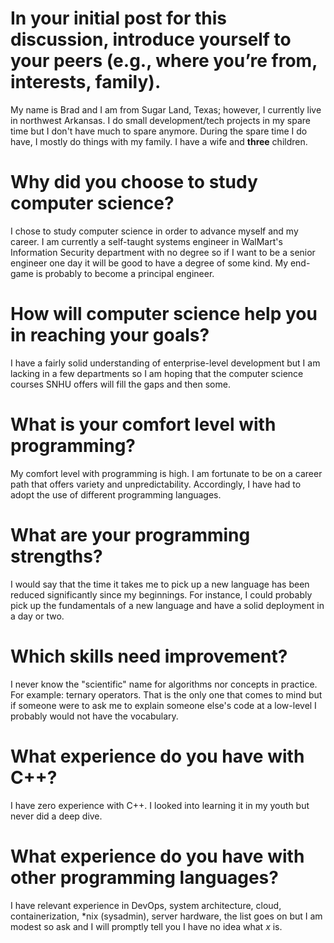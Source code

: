 # In your initial post for this discussion, introduce yourself to your peers (e.g., where you’re from, interests, family).
My name is Brad and I am from Sugar Land, Texas; however, I currently live in northwest Arkansas.  I do small development/tech projects in my spare time but I don't have much to spare anymore.  During the spare time I do have, I mostly do things with my family.  I have a wife and <b>three</b> children.

# Why did you choose to study computer science?
I chose to study computer science in order to advance myself and my career.  I am currently a self-taught systems engineer in WalMart's Information Security department with no degree so if I want to be a senior engineer one day it will be good to have a degree of some kind.  My end-game is probably to become a principal engineer.

# How will computer science help you in reaching your goals?
I have a fairly solid understanding of enterprise-level development but I am lacking in a few departments so I am hoping that the computer science courses SNHU offers will fill the gaps and then some.

# What is your comfort level with programming?
My comfort level with programming is high.  I am fortunate to be on a career path that offers variety and unpredictability.  Accordingly, I have had to adopt the use of different programming languages.

# What are your programming strengths?
I would say that the time it takes me to pick up a new language has been reduced significantly since my beginnings.  For instance, I could probably pick up the fundamentals of a new language and have a solid deployment in a day or two.

# Which skills need improvement?
I never know the "scientific" name for algorithms nor concepts in practice.  For example: ternary operators.  That is the only one that comes to mind but if someone were to ask me to explain someone else's code at a low-level I probably would not have the vocabulary.

# What experience do you have with C++?
I have zero experience with C++.  I looked into learning it in my youth but never did a deep dive.

# What experience do you have with other programming languages?
I have relevant experience in DevOps, system architecture, cloud, containerization, *nix (sysadmin), server hardware, the list goes on but I am modest so ask and I will promptly tell you I have no idea what <i>x</i> is.